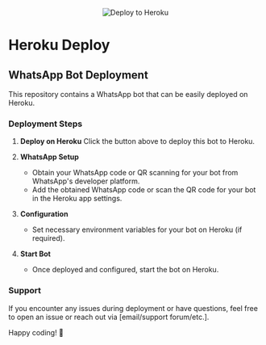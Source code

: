 <p align="center">
  <img src="https://www.herokucdn.com/deploy/button.svg" alt="Deploy to Heroku">
</p>

# Heroku Deploy

## WhatsApp Bot Deployment

This repository contains a WhatsApp bot that can be easily deployed on Heroku.

### Deployment Steps

1. **Deploy on Heroku**
   Click the button above to deploy this bot to Heroku.

2. **WhatsApp Setup**
   - Obtain your WhatsApp code or QR scanning for your bot from WhatsApp's developer platform.
   - Add the obtained WhatsApp code or scan the QR code for your bot in the Heroku app settings.

3. **Configuration**
   - Set necessary environment variables for your bot on Heroku (if required).

4. **Start Bot**
   - Once deployed and configured, start the bot on Heroku.

### Support
If you encounter any issues during deployment or have questions, feel free to open an issue or reach out via [email/support forum/etc.].

Happy coding! 🚀
